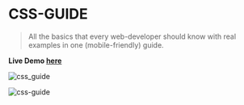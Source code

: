 # CSS-GUIDE

> All the basics that every web-developer should know with real examples in one (mobile-friendly) guide.

**Live Demo [here](https://nadavshaar.github.io/CSS-GUIDE/)**

![css_guide](https://user-images.githubusercontent.com/8030614/95030492-da3b4a80-06b8-11eb-968f-7adae9bda680.gif)

![css-guide](https://user-images.githubusercontent.com/8030614/87886694-d25bfa80-ca27-11ea-9886-ae2b21e7a846.png)
